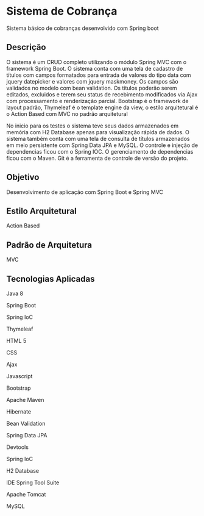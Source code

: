 <h1> Sistema de Cobrança </h1>
<p>Sistema básico de cobranças desenvolvido com Spring boot</p>

<h2>Descrição</h2>
<p>O sistema é um CRUD completo utilizando o módulo Spring MVC com o framework Spring Boot. O sistema conta com uma tela de cadastro de títulos com campos formatados para entrada de valores do tipo data com jquery datepicker e valores com jquery maskmoney. Os campos são validados no modelo com bean validation. Os titulos poderão serem editados, excluidos e terem seu status de recebimento modificados via Ajax com processamento e renderização parcial. Bootstrap é o framework de layout padrão, Thymeleaf é o template engine da view, o estilo arquitetural é o Action Based com MVC no padrão arquitetural</p> No inicio para os testes o sistema teve seus dados armazenados em memória com H2 Database apenas para visualização rápida de dados. O sistema também conta com uma tela de consulta de títulos armazenados em meio persistente com Spring Data JPA e MySQL. O controle e injeção de dependencias ficou com o Spring IOC. O gerenciamento de dependencias ficou com o Maven. Git é a ferramenta de controle de versão do projeto. 

<h2>Objetivo</h2>
<p>Desenvolvimento de aplicação com Spring Boot e Spring MVC</p>
  
<h2>Estilo Arquitetural</h2>
<p>Action Based</p>

<h2>Padrão de Arquitetura</h2>
<p>MVC</p>
  
<h2>Tecnologias Aplicadas</h2>
<p>Java 8</p>
<p>Spring Boot</p>
<p>Spring IoC</p>
<p>Thymeleaf</p>
<p>HTML 5</p>
<p>CSS</p>
<p>Ajax</p>
<p>Javascript</p>
<p>Bootstrap</p>
<p>Apache Maven</p>
<p>Hibernate</p>
<p>Bean Validation</p>
<p>Spring Data JPA</p>
<p>Devtools</p>
<p>Spring IoC</p>
<p>H2 Database</p>
<p>IDE Spring Tool Suite</p>
<p>Apache Tomcat</p>
<p>MySQL</p>
